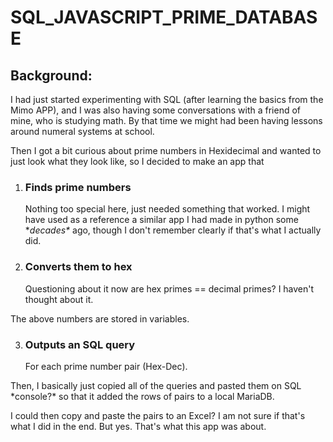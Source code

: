 # SQL_JAVASCRIPT_PRIME_DATABASE

## Background: 
I had just started experimenting with SQL (after learning the basics from the Mimo APP), and I was also having some conversations with a friend of mine, who is studying math. By that time we might had been having lessons around numeral systems at school.

Then I got a bit curious about prime numbers in Hexidecimal and wanted to just look what they look like, so I decided to make an app that 

1. ### Finds prime numbers  
	Nothing too special here, just needed something that worked. I might have used as a reference a similar app I had made in python some **decades\** ago, though I don't remember clearly if that's what I actually did. 
2. ### Converts them to hex
	Questioning about it now are hex primes == decimal primes? I haven't thought about it.
		
The above numbers are stored in variables.

3. ### Outputs an SQL query
	For each prime number pair (Hex-Dec).
	
Then, I basically just copied all of the queries and pasted them on SQL *console?\* so that it added the rows of pairs to a local MariaDB.

I could then copy and paste the pairs to an Excel? I am not sure if that's what I did in the end. 
But yes. That's what this app was about.
